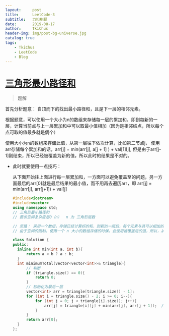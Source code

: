 ```yaml
---
layout:     post
title:      LeetCode-3
subtitle:   力扣刷题
date:       2019-08-17
author:     TkiChus
header-img: img/post-bg-universe.jpg
catalog: true
tags:
    - TkiChus
    - LeetCode
    - Blog
---
```


# [三角形最小路径和](https://leetcode-cn.com/problems/triangle/)

> 题解



首先分析题意： 自顶而下的找出最小路径和，且是下一层的相邻元素。



根据题意，可以使用一个大小为n的数组来存储每一层的累加和，即到每新的一层，计算当前点与上一层累加和中可以取最小值相加（因为是相邻结点，所以每个点可取的值最多就是俩个）

使用大小为n的数组来存储此值，从第一层往下依次计算，比如第二节点j， 使用arr存储每个累加和的话，arr[j] = min(arr[j], a[j + 1] ) + val[1][j], 但是由于arr[j- 1]刚结束，所以已经被覆盖为新的值，所以此时的结果是不对的。



* 此时就要使用一点技巧：

  从下面开始往上面进行每一层累加和，一方面可以避免覆盖至的问题，另一方面最后的arr[0]就是最后结果的最小值，而不用再去遍历arr，即 arr[j] = min(arr[j], arr[j+1]) + val[j]

  ```c++
  #include<iostream>
  #include<vector>
  using namespace std;
  // 三角形最小路径和
  // 要求空间复杂度是O（n）  n 为 三角形层数
  
  // 思路： 采用一个数组，存储已经计算好的和，到新的一层后，每个元素与其可以相加的已经计算好的元素的最小值相加 
  // 由于空间的限制，使用一个 n 大小的数组存储的时候，会使用被覆盖后的值，所以，从底层往上计算
  
  class Solution {
  public:
  	inline int min(int a, int b){
  		return a < b ? a : b;
  	}
  	int minimumTotal(vector<vector<int>>& triangle){
  		// 判断
  		if (triangle.size() == 0){
  			return 0;
  		}
  		// 初始化为最后一层
  		vector<int> arr = triangle[triangle.size() - 1];
  		for (int i = triangle.size() - 2; i >= 0; i--){
  			for (int j = 0; j < triangle[i].size(); j++){
  				arr[j] = triangle[i][j] + min(arr[j], arr[j + 1]);  // 刚好不会覆盖
  			}
  		}
  		return arr[0];
  	}
  };
  
  
  ```

  
